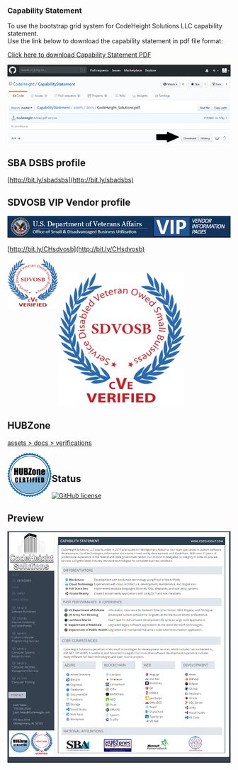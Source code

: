 ### Capability Statement 

To use the bootstrap grid system for CodeHeight Solutions LLC capability statement.  
Use the link below to download the capability statement in pdf file format:

[Click here to download Capability Statement PDF](https://github.com/CodeHeight/CapabilityStatement/blob/master/assets/docs/CodeHeight_Solutions.pdf)

[![Preview](https://github.com/CodeHeight/CapabilityStatement/blob/master/assets/images/download.png)](https://github.com/CodeHeight/CapabilityStatement/blob/master/assets/images/download.png)

## SBA DSBS profile

[http://bit.ly/sbadsbs](http://bit.ly/sbadsbs)

## SDVOSB VIP Vendor profile

[![Preview](https://github.com/CodeHeight/CapabilityStatement/blob/master/assets/images/SBA/vip.png)](https://github.com/CodeHeight/CapabilityStatement/blob/master/assets/images/SBA/vip.png)

[http://bit.ly/CHsdvosb](http://bit.ly/CHsdvosb)

<a href="https://github.com/CodeHeight/CapabilityStatement/blob/master/assets/images/SBA/sdvosb.png">
<img src="https://github.com/CodeHeight/CapabilityStatement/blob/master/assets/images/SBA/sdvosb.png" align="left" height="110" width="115" ></a><br />

[![Preview](https://github.com/CodeHeight/CapabilityStatement/blob/master/assets/images/SBA/sdvosb.png)](https://github.com/CodeHeight/CapabilityStatement/blob/master/assets/images/SBA/sdvosb.png)

## HUBZone

[assets > docs > verifications](https://github.com/CodeHeight/CapabilityStatement/tree/master/assets/docs/verifications)

<a href="https://github.com/CodeHeight/CapabilityStatement/blob/master/assets/images/SBA/hubzone.png">
<img src="https://github.com/CodeHeight/CapabilityStatement/blob/master/assets/images/SBA/hubzone.png" align="left" height="100" width="100" ></a><br />

## Status

[![GitHub license](https://img.shields.io/badge/license-MIT-blue.svg)](https://raw.githubusercontent.com/codeheight/capabilitystatement/master/LICENSE)

## Preview

[![Preview](https://github.com/CodeHeight/CapabilityStatement/blob/master/assets/images/screenshot2.1.png)](https://github.com/CodeHeight/CapabilityStatement/blob/master/assets/images/screenshot2.1.png)

